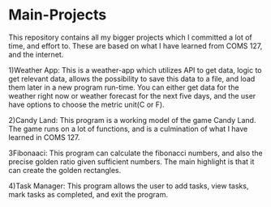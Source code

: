 # Main-Projects
This repository contains all my bigger projects which I committed a lot of time, and effort to.
These are based on what I have learned from COMS 127, and the internet.

1)Weather App: This is a weather-app which utilizes API to get data, logic to get relevant data, allows the possibility to save this data to a file, and load them later in a new program 
               run-time. You can either get data for the weather right now or weather forecast for the next five days, and the user have options to choose the metric unit(C or F).

2)Candy Land: This program is a working model of the game Candy Land. The game runs on a lot of functions, and is a culmination of what I have learned in COMS 127.

3Fibonaaci: This program can calculate the fibonacci numbers, and also the precise golden ratio given sufficient numbers. The main highlight is that it can create the golden rectangles.

4)Task Manager: This program allows the user to add tasks, view tasks, mark tasks as completed, and exit the program.
